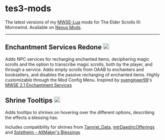 # tes3-mods
The latest versions of my [MWSE-Lua](https://github.com/MWSE/MWSE) mods for The Elder Scrolls III: Morrowind. Available on [Nexus Mods](https://www.nexusmods.com/morrowind/users/68510382?tab=user+files).

--------------------------------------------------------------------

## Enchantment Services Redone [<img alt="Nexus Download" src="https://images.nexusmods.com/favicons/PaleBrown/favicon.ico" width="20" height="20" />](https://www.nexusmods.com/morrowind/mods/51249)
Adds NPC services for recharging enchanted items, deciphering magic scrolls and the option to transcribe magic scrolls, both by the player, and through a service. Adds empty scrolls from OAAB to enchanters and booksellers, and disables the passive recharging of enchanted items. Highly customizable through the Mod Config Menu. Inspired by [svengineer99](https://www.nexusmods.com/morrowind/users/1121630)'s [MWSE 2.1 Enchantment Services](https://www.nexusmods.com/morrowind/mods/45554)

## Shrine Tooltips [<img alt="Nexus Download" src="https://images.nexusmods.com/favicons/PaleBrown/favicon.ico" width="20" height="20" />](https://www.nexusmods.com/morrowind/mods/48275)
Adds tooltips to shrines on hovering over the different options, describing the effects a blessing has.

Includes compatibility for shrines from [Tamriel_Data](https://www.nexusmods.com/morrowind/mods/44537), [mtrDaedricOfferings](https://www.nexusmods.com/morrowind/mods/49697) and [Solstheim - AllMaker's Blessings](https://www.nexusmods.com/morrowind/mods/50416)
